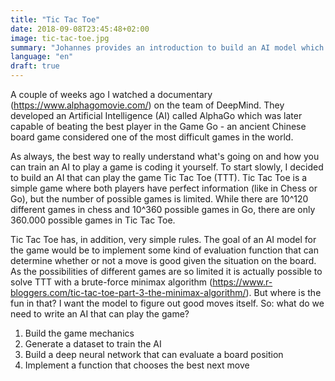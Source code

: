 ```yaml
---
title: "Tic Tac Toe"
date: 2018-09-08T23:45:48+02:00
image: tic-tac-toe.jpg
summary: "Johannes provides an introduction to build an AI model which play Tic Tac Toe. In 4 simple steps you'll learn to beat any human player."
language: "en"
draft: true
---
```


A couple of weeks ago I watched a documentary (https://www.alphagomovie.com/) on the team of DeepMind. They developed an Artificial Intelligence (AI) called AlphaGo which was later capable of beating the best player in the Game Go - an ancient Chinese board game considered one of the most difficult games in the world.

As always, the best way to really understand what's going on and how you can train an AI to play a game is coding it yourself. To start slowly, I decided to build an AI that can play the game Tic Tac Toe (TTT). Tic Tac Toe is a simple game where both players have perfect information (like in Chess or Go), but the number of possible games is limited. While there are 10^120 different games in chess and 10^360 possible games in Go, there are only 360.000 possible games in Tic Tac Toe.

Tic Tac Toe has, in addition, very simple rules. The goal of an AI model for the game would be to implement some kind of evaluation function that can determine whether or not a move is good given the situation on the board. As the possibilities of different games are so limited it is actually possible to solve TTT with a brute-force minimax algorithm (https://www.r-bloggers.com/tic-tac-toe-part-3-the-minimax-algorithm/). But where is the fun in that? I want the model to figure out good moves itself. So: what do we need to write an AI that can play the game?

1. Build the game mechanics
2. Generate a dataset to train the AI
3. Build a deep neural network that can evaluate a board position
4. Implement a function that chooses the best next move
